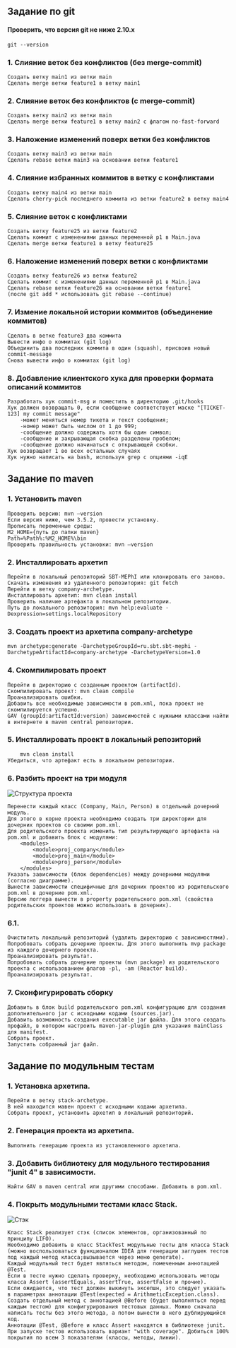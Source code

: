 ﻿## Задание по git 

#### Проверить, что версия git не ниже 2.10.x
```
git --version
```

### 1. Слияние веток без конфликтов (без merge-commit)
```
Создать ветку main1 из ветки main
Сделать merge ветки feature1 в ветку main1
```

### 2. Слияние веток без конфликтов (с merge-commit)
```
Создать ветку main2 из ветки main
Сделать merge ветки feature1 в ветку main2 с флагом no-fast-forward
```

### 3. Наложение изменений поверх ветки без конфликтов
```
Создать ветку main3 из ветки main
Сделать rebase ветки main3 на основании ветки feature1
```

### 4. Слияние избранных коммитов в ветку c конфликтами
```
Создать ветку main4 из ветки main
Сделать cherry-pick последнего коммита из ветки feature2 в ветку main4
```

### 5. Слияние веток с конфликтами
```
Создать ветку feature25 из ветки feature2
Сделать коммит с изменениями данных переменной p1 в Main.java
Сделать merge ветки feature1 в ветку feature25
```

### 6. Наложение изменений поверх ветки с конфликтами
```
Создать ветку feature26 из ветки feature2
Сделать коммит с изменениями данных переменной p1 в Main.java
Сделать rebase ветки feature26 на основании ветки feature1
(после git add * использовать git rebase --continue)
```

### 7. Измение локальной истории коммитов (объединение коммитов)
```Cоздать ветку feature3
Cделать в ветке feature3 два коммита
Вывести инфо о коммитах (git log)
Объединить два последних коммита в один (squash), присвоив новый commit-message 
Снова вывести инфо о коммитах (git log)
```

### 8. Добавление клиентского хука для проверки формата описаний коммитов
```
Разработать хук commit-msg и поместить в директорию .git/hooks
Хук должен возвращать 0, если сообщение соответствует маске "[TICKET-123] my commit message" 
	-может меняться номер тикета и текст сообщения; 
	-номер может быть числом от 1 до 999; 
	-сообщение должно содержать хотя бы один символ; 
	-сообщение и закрывающая скобка разделены пробелом;
	-сообщение должно начинаться с открывающей скобки.
Хук возвращает 1 во всех остальных случаях
Хук нужно написать на bash, используя grep с опциями -iqE
```

## Задание по maven

### 1. Установить maven 
```
Проверить версию: mvn —version
Если версия ниже, чем 3.5.2, провести установку. 
Прописать переменные среды: 
M2_HOME={путь до папки maven}
Path=%Path%:%M2_HOME%\bin
Проверить правильность установки: mvn —version
```

### 2. Инсталлировать архетип
```
Перейти в локальный репозиторий SBT-MEPhI или клонировать его заново.
Скачать изменения из удаленного репозитория: git fetch
Перейти в ветку company-archetype. 
Инсталлировать архетип: mvn clean install
Проверить наличие артефакта в локальном репозитории.
Путь до локального репозитория: mvn help:evaluate -Dexpression=settings.localRepository
```

### 3. Создать проект из архетипа company-archetype
``` mvn archetype:generate -DarchetypeGroupId=ru.sbt.sbt-mephi -DarchetypeArtifactId=company-archetype -DarchetypeVersion=1.0 ```

### 4. Скомпилировать проект
```
Перейти в директорию с созданным проектом (artifactId).
Скомпилировать проект: mvn clean compile
Проанализировать ошибки.
Добавить все необходимые зависимости в pom.xml, пока проект не скомпилируется успешно.
GAV (groupId:artifactId:version) зависимостей с нужными классами найти в интернете в maven central репозитории.
```

### 5. Инсталлировать проект в локальный репозиторий
``` 
	mvn clean install
Убедиться, что артефакт есть в локальном репозитории. 
```

### 6. Разбить проект на три модуля
![Структура проекта](/first_one.jpg)
``` 
Перенести каждый класс (Company, Main, Person) в отдельный дочерний модуль.
Для этого в корне проекта необходимо создать три директории для дочерних проектов со своими pom.xml.
Для родительского проекта изменить тип результирующего артефакта на pom.xml и добавить блок с модулями:
    <modules>
        <module>proj_company</module>
        <module>proj_main</module>
        <module>proj_person</module>
    </modules>
Указать зависимости (блок dependencies) между дочерними модулями (согласно диаграмме).
Вынести зависимости специфичные для дочерних проектов из родительского pom.xml в дочерние pom.xml.
Версию логгера вынести в property родительского pom.xml (свойства родительских проектов можно использоать в дочерних).
```

### 6.1.
```
Очиститить локальный репозиторий (удалить директорию с зависимостями).
Попробовать собрать дочерние проекты. Для этого выполнить mvp package из каждого дочернего проекта.
Проанализировать результат.
Попробовать собрать дочерние проекты (mvn package) из родительского проекта с использованием флагов -pl, -am (Reactor build).
Проанализировать результат.
```

### 7. Сконфигурировать сборку
```
Добавить в блок build родительского pom.xml конфигурацию для создания дополнительного jar с исходными кодами (sources.jar).
Добавить возможность создания executable jar файла. Для этого создать профайл, в котором настроить maven-jar-plugin для указания mainClass для manifest. 
Собрать проект.
Запустить собранный jar файл.
```

## Задание по модульным тестам

### 1. Установка архетипа. 
```
Перейти в ветку stack-archetype.
В ней находится мавен проект с исходными кодами архетипа.
Собрать проект, установить архетип в локальный репозиторий.
```

### 2. Генерация проекта из архетипа.
```
Выполнить генерацию проекта из установленного архетипа.
```

### 3. Добавить библиотеку для модульного тестирования "junit 4" в зависимости.
```
Найти GAV в maven central или другими способами. Добавить в pom.xml.
```

### 4. Покрыть модульными тестами класс Stack.
![Стэк](/stack.png)

```
Класс Stack реализует стэк (список элементов, организованный по принципу LIFO).
Необходимо добавить в класс StackTest модульные тесты для класса Stack (можно воспользоваться функционалом IDEA для генерации заглушек тестов под каждый метод класса;вызывается через меню generate).
Каждый модульный тест будет являться методом, помеченным аннотацией @Test.
Если в тесте нужно сделать проверку, необходимо использовать методы класса Assert (assertEquals, assertTrue, assertFalse и прочие).
Если ожидается, что тест должен выкинуть эксепшн, это следует указать в параметрах аннотации @Test(expected = ArithmeticException.class).
Создать отдельный метод с аннотацией @Before (будет выполняться перед каждым тестом) для конфигурирования тестовых данных. Можно сначала написать тесты без этого метода, а потом вынести в него дублирующийся код.
Аннотации @Test, @Before и класс Assert находятся в библиотеке junit.
При запуске тестов использовать вариант "with coverage". Добиться 100% покрытия по всем 3 показателям (классы, методы, линии).
```
